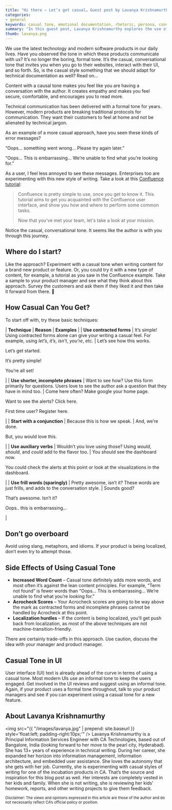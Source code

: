 ```yaml
---
title: "Hi there – Let’s get casual… Guest post by Lavanya Krishnamurthy"
categories:
- general
keywords: casual tone, emotional documentation, rhetoric, persona, conversation, establishing trust, translation
summary: "In this guest post, Lavanya Krishnamurthy explores the use of a casual tone in documentation as a way to give users a sense of having a conversation with the author. She presents several easy techniques for implementing a casual tone, and also notes the potential tradeoffs this approach can have."
thumb: lavanya.png
---
```


We use the latest technology and modern software products in our daily lives. Have you observed the tone in which these products communicate with us? It’s no longer the boring, formal tone. It’s the casual, conversational tone that invites you when you go to their websites, interact with their UI, and so forth. So, is the casual style something that we should adapt for technical documentation as well? Read on…

Content with a causal tone makes you feel like you are having a conversation with the author. It creates empathy and makes you feel secure, comfortable, and encourages you to read more. 

Technical communication has been delivered with a formal tone for years. However, modern products are breaking traditional protocols for communication. They want their customers to feel at home and not be alienated by technical jargon. 

As an example of a more casual approach, have you seen these kinds of error messages?

“Oops… something went wrong… Please try again later.”

“Oops… This is embarrassing… We’re unable to find what you’re looking for.”

As a user, I feel less annoyed to see these messages. Enterprises too are experimenting with this new style of writing. Take a look at this [Confluence tutorial](https://confluence.atlassian.com/confcloud/tutorial-navigate-confluence-724764713.html):

>Confluence is pretty simple to use, once you get to know it. This tutorial aims to get you acquainted with the Confluence user interface, and show you how and where to perform some common tasks.
>
>Now that you've met your team, let's take a look at your mission. 

Notice the casual, conversational tone. It seems like the author is with you through this journey. 

## Where do I start?

Like the approach? Experiment with a casual tone when writing content for a brand new product or feature. Or, you could try it with a new type of content, for example, a tutorial as you saw in the Confluence example. Take a sample to your product manager and see what they think about this approach. Survey the customers and ask them if they liked it and then take it forward from there. 

## How Casual Can You Get?

To start off with, try these basic techniques: 

| **Technique** | **Reason**  | **Examples** |
| **Use contracted forms** | It’s simple! Using contracted forms alone can give your writing a casual feel. For example, using <i>let’s</i>, <i>it’s</i>, <i>isn’t</i>, <i>you’re</i>, etc. | Let’s see how this works. <p> Let’s get started.</p> <p> It’s pretty simple!</p> <p> You’re all set!</p> | 
| **Use shorter, incomplete phrases** | Want to see how? Use this form primarily for questions. Users love to see the author ask a question that they have in mind too. | Come here often? Make google your home page. <p> Want to see the alerts? Click here.</p> <p>First time user? Register here.</p>|
| **Start with a conjunction** | Because this is how we speak. | And, we’re done. <p> But, you would love this.</p> |
| **Use auxiliary verbs** | Wouldn’t you love using those? Using <i>would</i>, <i>should</i>, and <i>could</i> add to the flavor too. | You should see the dashboard now. <p> You could check the alerts at this point or look at the visualizations in the dashboard.</p>|
| **Use frill words (sparingly)** | Pretty awesome, isn’t it? These words are just frills, and adds to the conversation style. | Sounds good? <p>That’s awesome. Isn’t it?</p> <p> Oops.. this is embarrassing…</p>|

## Don’t go overboard

Avoid using slang, metaphors, and idioms. If your product is being localized, don’t even try to attempt those. 

## Side Effects of Using Casual Tone

* **Increased Word Count** – Casual tone definitely adds more words, and most often it’s against the lean content principles. For example, “Term not found” is fewer words than “Oops… This is embarrassing… We’re unable to find what you’re looking for.”
* **Acrocheck Scores** – Your Acrocheck scores are going to be way above the mark as contracted forms and incomplete phrases cannot be handled by Acrocheck at this point. 
* **Localization hurdles** – If the content is being localized, you’ll get push back from localization, as most of the above techniques are not machine-transition-friendly. 

There are certainly trade-offs in this approach. Use caution, discuss the idea with your manager and product manager.  

## Casual Tone in UI
User interface (UI) text is already ahead of the curve in terms of using a casual tone. Most modern UIs use an informal tone to keep the users engaged. Get involved in the UI reviews and suggest using an informal tone. Again, if your product uses a formal tone throughout, talk to your product managers and see if you can experiment using a casual tone for a new feature.

## About Lavanya Krishnamurthy

<img src="{{ "/images/lavanya.jpg" | prepend: site.baseurl }} style='float:left; padding-right:10px;'" /> Lavanya Krishnamurthy is a Principal Information Services Engineer with CA Technologies, based out of Bangalore, India (looking forward to her move to the pearl city, Hyderabad). She has 13+ years of experience in technical writing. During her career, she expanded her horizon into information management, information architecture, and embedded user assistance. She loves the autonomy that she gets with her job. Currently, she is experimenting with casual styles of writing for one of the incubation products in CA. That’s the source and inspiration for this blog post as well. Her interests are completely vested in her kids and family. When she is not writing, she is reviewing her kids' homework, reports, and other writing projects to give them feedback.
 
<small>Disclaimer: The views and opinions expressed in this article are those of the author and do not necessarily reflect CA’s official policy or position. </small>
